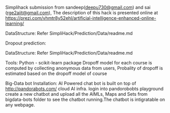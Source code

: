 
Simplihack submission from sandeep(deepu730@gmail.com) and sai (rge2aiit@gmail.com), The description of this hack is presented online at https://prezi.com/vhmtr8y52ehl/artificial-intelligence-enhanced-online-learning/

DataStructure:
Refer SimpliHack/Prediction/Data/readme.md

Dropout prediction: 

DataStructure:
Refer SimpliHack/Prediction/Data/readme.md

Tools: Python - scikit-learn package
Dropoff model for each course is computed by collecting anonymous data from users, Probality of dropoff is estimated based on the dropoff model of course

Big-Data bot Installation: AI Powered chat bot is built on top of http://pandorabots.com/ cloud AI infra. login into pandorobobts playground create a new chatbot and upload all the AIMLs, Maps and Sets from bigdata-bots folder to see the chatbot running.The chatbot is intigratable on any webpage.


